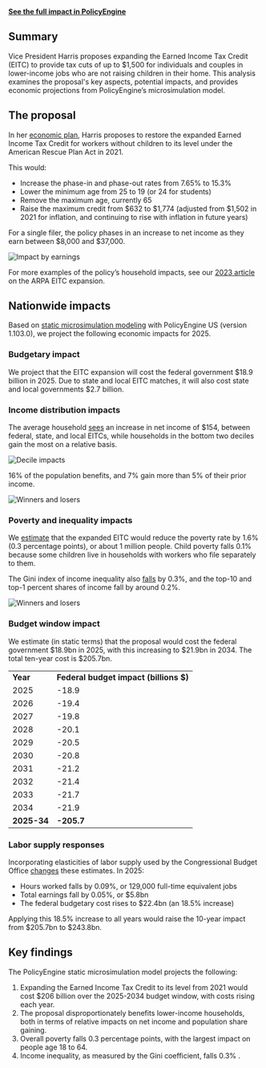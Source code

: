 **[See the full impact in PolicyEngine](https://policyengine.org/us/policy?focus=policyOutput.policyBreakdown&reform=67011&region=enhanced_us&timePeriod=2025&baseline=2)**


## Summary

Vice President Harris proposes expanding the Earned Income Tax Credit (EITC) to provide tax cuts of up to $1,500 for individuals and couples in lower-income jobs who are not raising children in their home. This analysis examines the proposal's key aspects, potential impacts, and provides economic projections from PolicyEngine’s microsimulation model.


## The proposal

In her [economic plan](https://kamalaharris.com/wp-content/uploads/2024/09/Policy_Book_Economic-Opportunity.pdf), Harris proposes to restore the expanded Earned Income Tax Credit for workers without children to its level under the American Rescue Plan Act in 2021.

This would:



* Increase the phase-in and phase-out rates from 7.65% to 15.3%
* Lower the minimum age from 25 to 19 (or 24 for students)
* Remove the maximum age, currently 65
* Raise the maximum credit from $632 to $1,774 (adjusted from $1,502 in 2021 for inflation, and continuing to rise with inflation in future years)

For a single filer, the policy phases in an increase to net income as they earn between $8,000 and $37,000.


![Impact by earnings](/images/posts/harris-eitc/harris-eitc-earnings.jpg)


For more examples of the policy’s household impacts, see our [2023 article](https://policyengine.org/us/research/restoring-arpa-eitc) on the ARPA EITC expansion.


## Nationwide impacts

Based on [static microsimulation modeling](https://policyengine.org/us/policy?focus=policyOutput.policyBreakdown&reform=67011&region=enhanced_us&timePeriod=2025&baseline=2&household=47732) with PolicyEngine US (version 1.103.0), we project the following economic impacts for 2025.


### Budgetary impact

We project that the EITC expansion will cost the federal government $18.9 billion in 2025. Due to state and local EITC matches, it will also cost state and local governments $2.7 billion. 


### Income distribution impacts

The average household [sees](https://policyengine.org/us/policy?focus=policyOutput.distributionalImpact.incomeDecile.relative&reform=67011&region=enhanced_us&timePeriod=2025&baseline=2&household=47732) an increase in net income of $154, between federal, state, and local EITCs, while households in the bottom two deciles gain the most on a relative basis.


![Decile impacts](/images/posts/harris-eitc/harris-eitc-decile.jpg)


16% of the population benefits, and 7% gain more than 5% of their prior income.



![Winners and losers](/images/posts/harris-eitc/harris-eitc-winners.jpg)



### Poverty and inequality impacts

We [estimate](https://policyengine.org/us/policy?focus=policyOutput.povertyImpact.regular.byAge&reform=67011&region=enhanced_us&timePeriod=2025&baseline=2&household=47732) that the expanded EITC would reduce the poverty rate by 1.6% (0.3 percentage points), or about 1 million people. Child poverty falls 0.1% because some children live in households with workers who file separately to them.

The Gini index of income inequality also [falls](https://policyengine.org/us/policy?focus=policyOutput.inequalityImpact&reform=67011&region=enhanced_us&timePeriod=2025&baseline=2&household=47732) by 0.3%, and the top-10 and top-1 percent shares of income fall by around 0.2%.




![Winners and losers](/images/posts/harris-eitc/harris-eitc-poverty.jpg)



### Budget window impact

We estimate (in static terms) that the proposal would cost the federal government $18.9bn in 2025, with this increasing to $21.9bn in 2034. The total ten-year cost is $205.7bn.


<table>
  <tr>
   <td><strong>Year</strong>
   </td>
   <td><strong>Federal budget impact (billions $)</strong>
   </td>
  </tr>
  <tr>
   <td>2025
   </td>
   <td>-18.9
   </td>
  </tr>
  <tr>
   <td>2026
   </td>
   <td>-19.4
   </td>
  </tr>
  <tr>
   <td>2027
   </td>
   <td>-19.8
   </td>
  </tr>
  <tr>
   <td>2028
   </td>
   <td>-20.1
   </td>
  </tr>
  <tr>
   <td>2029
   </td>
   <td>-20.5
   </td>
  </tr>
  <tr>
   <td>2030
   </td>
   <td>-20.8
   </td>
  </tr>
  <tr>
   <td>2031
   </td>
   <td>-21.2
   </td>
  </tr>
  <tr>
   <td>2032
   </td>
   <td>-21.4
   </td>
  </tr>
  <tr>
   <td>2033
   </td>
   <td>-21.7
   </td>
  </tr>
  <tr>
   <td>2034
   </td>
   <td>-21.9
   </td>
  </tr>
  <tr>
   <td><strong>2025-34</strong>
   </td>
   <td><strong>-205.7</strong>
   </td>
  </tr>
</table>



### Labor supply responses

Incorporating elasticities of labor supply used by the Congressional Budget Office [changes](https://policyengine.org/us/policy?focus=policyOutput.budgetaryImpact.overall&reform=67060&region=enhanced_us&timePeriod=2025&baseline=2) these estimates. In 2025:



* Hours worked falls by 0.09%, or 129,000 full-time equivalent jobs
* Total earnings fall by 0.05%, or $5.8bn
* The federal budgetary cost rises to $22.4bn (an 18.5% increase)

Applying this 18.5% increase to all years would raise the 10-year impact from $205.7bn to $243.8bn.


## Key findings

The PolicyEngine static microsimulation model projects the following:



1. Expanding the Earned Income Tax Credit to its level from 2021 would cost $206 billion over the 2025-2034 budget window, with costs rising each year.
2. The proposal disproportionately benefits lower-income households, both in terms of relative impacts on net income and population share gaining.
3. Overall poverty falls 0.3 percentage points, with the largest impact on people age 18 to 64.
4. Income inequality, as measured by the Gini coefficient, falls 0.3% .